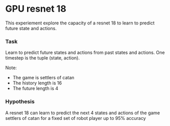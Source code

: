 # GPU resnet 18

This experiement explore the capacity of a resnet 18 to learn to predict future state and actions.

### Task
Learn to predict future states and actions from past states and actions.
One timestep is the tuple (state, action).

Note:
- The game is settlers of catan
- The history length is 16
- The future length is 4

### Hypothesis
A resnet 18 can learn to predict the next 4 states and actions of the game settlers of catan for a fixed set of robot player up to 95% accuracy
